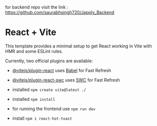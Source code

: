 for backend repo visit the link : https://github.com/saurabhsingh720/Japply_Backend
# React + Vite

This template provides a minimal setup to get React working in Vite with HMR and some ESLint rules.

Currently, two official plugins are available:

- [@vitejs/plugin-react](https://github.com/vitejs/vite-plugin-react/blob/main/packages/plugin-react/README.md) uses [Babel](https://babeljs.io/) for Fast Refresh
- [@vitejs/plugin-react-swc](https://github.com/vitejs/vite-plugin-react-swc) uses [SWC](https://swc.rs/) for Fast Refresh


- installed `npm create vite@latest ./`
- installed `npm install`
- for running the frontend use `npm run dev`
- install `npm i react-hot-toast`
